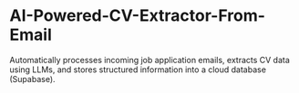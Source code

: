# AI-Powered-CV-Extractor-From-Email
Automatically processes incoming job application emails, extracts CV data using LLMs, and stores structured information into a cloud database (Supabase).
